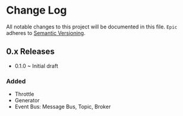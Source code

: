 # Change Log
All notable changes to this project will be documented in this file.
`Epic` adheres to [Semantic Versioning](https://semver.org/).

## 0.x Releases
- 0.1.0 ~ Initial draft
### Added
- Throttle
- Generator
- Event Bus: Message Bus, Topic, Broker